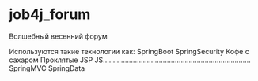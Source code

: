 # job4j_forum
Волшебный весенний форум

Используются такие технологии как:
SpringBoot
SpringSecurity
Кофе с сахаром
Проклятые JSP
JS..........................................................................
SpringMVC
SpringData
